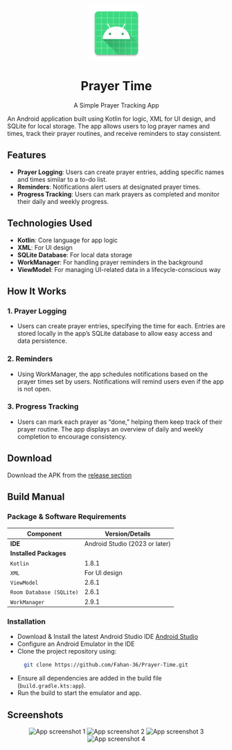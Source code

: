 <div align="center">
<img src="app/src/main/res/mipmap-xxxhdpi/ic_launcher.webp" alt="Prayer Tracker Icon" width=25% height=25%>
  <h1 align="center">Prayer Time</h1>
  <p align="center">A Simple Prayer Tracking App</p>
</div>

An Android application built using Kotlin for logic, XML for UI design, and SQLite for local storage. The app allows users to log prayer names and times, track their prayer routines, and receive reminders to stay consistent.

## Features

- **Prayer Logging**: Users can create prayer entries, adding specific names and times similar to a to-do list.
- **Reminders**: Notifications alert users at designated prayer times.
- **Progress Tracking**: Users can mark prayers as completed and monitor their daily and weekly progress.

## Technologies Used

- **Kotlin**: Core language for app logic
- **XML**: For UI design
- **SQLite Database**: For local data storage
- **WorkManager**: For handling prayer reminders in the background
- **ViewModel**: For managing UI-related data in a lifecycle-conscious way

## How It Works

### 1. Prayer Logging
- Users can create prayer entries, specifying the time for each. Entries are stored locally in the app’s SQLite database to allow easy access and data persistence.

### 2. Reminders
- Using WorkManager, the app schedules notifications based on the prayer times set by users. Notifications will remind users even if the app is not open.

### 3. Progress Tracking
- Users can mark each prayer as “done,” helping them keep track of their prayer routine. The app displays an overview of daily and weekly completion to encourage consistency.

## Download

Download the APK from the [release section](https://github.com/Fahan-36/Prayer-Time/releases)
## Build Manual

### Package & Software Requirements

| Component               | Version/Details                  |
|-------------------------|----------------------------------|
| **IDE**                 | Android Studio (2023 or later)   |
| **Installed Packages**  |                                  |
| `Kotlin`                | 1.8.1                            |
| `XML`                   | For UI design                    |
| `ViewModel`             | 2.6.1                            |
| `Room Database (SQLite)`| 2.6.1                            |
| `WorkManager`           | 2.9.1                            |

### Installation

- Download & Install the latest Android Studio IDE [Android Studio](https://developer.android.com/studio)
- Configure an Android Emulator in the IDE
- Clone the project repository using:
    ```bash
      git clone https://github.com/Fahan-36/Prayer-Time.git
    ```
- Ensure all dependencies are added in the build file (`build.gradle.kts:app`).
- Run the build to start the emulator and app.

## Screenshots

<div align="center">
    <img src="D:\Book Pdf\screenshots1.jpg" alt="App screenshot 1" width=25% height=25%>
    <img src="screenshots/Screenshot_02.jpg" alt="App screenshot 2" width=25% height=25%>
    <img src="screenshots/Screenshot_03.jpg" alt="App screenshot 3" width=25% height=25%>
    <img src="screenshots/Screenshot_04.jpg" alt="App screenshot 4" width=25% height=25%>
</div>
